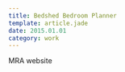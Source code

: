 ```yaml
---
title: Bedshed Bedroom Planner
template: article.jade
date: 2015.01.01
category: work
---
```


MRA website
